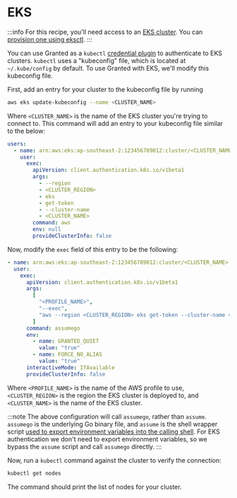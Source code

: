 # EKS

:::info
For this recipe, you'll need access to an [EKS cluster](https://docs.aws.amazon.com/eks/latest/userguide/clusters.html). You can [provision one using eksctl](https://eksctl.io/usage/creating-and-managing-clusters/).
:::

You can use Granted as a `kubectl` [credential plugin](https://kubernetes.io/docs/reference/access-authn-authz/authentication/#client-go-credential-plugins) to authenticate to EKS clusters. `kubectl` uses a "kubeconfig" file, which is located at `~/.kube/config` by default. To use Granted with EKS, we'll modify this kubeconfig file.

First, add an entry for your cluster to the kubeconfig file by running

```bash
aws eks update-kubeconfig --name <CLUSTER_NAME>
```

Where `<CLUSTER_NAME>` is the name of the EKS cluster you're trying to connect to. This command will add an entry to your kubeconfig file similar to the below:

```yaml
users:
  - name: arn:aws:eks:ap-southeast-2:123456789012:cluster/<CLUSTER_NAME>
    user:
      exec:
        apiVersion: client.authentication.k8s.io/v1beta1
        args:
          - --region
          - <CLUSTER_REGION>
          - eks
          - get-token
          - --cluster-name
          - <CLUSTER_NAME>
        command: aws
        env: null
        provideClusterInfo: false
```

Now, modify the `exec` field of this entry to be the following:

```yaml
- name: arn:aws:eks:ap-southeast-2:123456789012:cluster/<CLUSTER_NAME>
  user:
    exec:
      apiVersion: client.authentication.k8s.io/v1beta1
      args:
        [
          "<PROFILE_NAME>",
          "--exec",
          "aws --region <CLUSTER_REGION> eks get-token --cluster-name <CLUSTER_NAME>",
        ]
      command: assumego
      env:
        - name: GRANTED_QUIET
          value: "true"
        - name: FORCE_NO_ALIAS
          value: "true"
      interactiveMode: IfAvailable
      provideClusterInfo: false
```

Where `<PROFILE_NAME>` is the name of the AWS profile to use, `<CLUSTER_REGION>` is the region the EKS cluster is deployed to, and `<CLUSTER_NAME>` is the name of the EKS cluster.

:::note
The above configuration will call `assumego`, rather than `assume`. `assumego` is the underlying Go binary file, and `assume` is the shell wrapper script [used to export environment variables into the calling shell](/granted/internals/shell-alias). For EKS authentication we don't need to export environment variables, so we bypass the `assume` script and call `assumego` directly.
:::

Now, run a `kubectl` command against the cluster to verify the connection:

```bash
kubectl get nodes
```

The command should print the list of nodes for your cluster.
